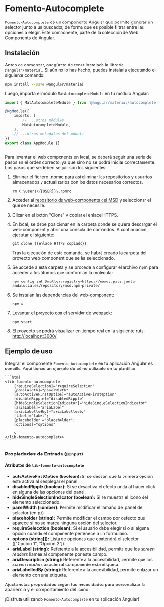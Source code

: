 # Fomento-Autocomplete

`Fomento-Autocomplete` es un componente Angular que permite generar un selector junto a un buscador, de forma que es posible filtrar entre las opciones a elegir. Este componente, parte de la colección de Web Components de Angular.

## Instalación

Antes de comenzar, asegúrate de tener instalada la librería `@angular/material`. Si aún no lo has hecho, puedes instalarla ejecutando el siguiente comando:

```bash
npm install --save @angular/material
```

Luego, importa el módulo `MatAutocompleteModule` en tu módulo Angular:

```typescript
import { MatAutocompleteModule } from '@angular/material/autocomplete';

@NgModule({
	imports: [
		// ...otros módulos
		MatAutocompleteModule,
	],
	// ...otros metadatos del módulo
})
export class AppModule {}
```

##

Para levantar el web components en local, se deberá seguir una serie de pasos en el orden correcto, ya que sino no se podrá iniciar correctamente. Los pasos que se deben seguir son los siguientes:

1. Eliminar el fichero .npmrc para así eliminar los repositorios y usuarios almacenados y actualizarlos con los datos necesarios correctos.

   ```
   rm C:\Users\{{USER}}\.npmrc
   ```

2. Acceder al [repositorio de web-components del MSD](https://gitlab.juntadeandalucia.es/pt-exp-webcomponents) y seleccionar el que se necesite.
3. Clicar en el botón "Clone" y copiar el enlace HTTPS.
4. En local, se debe posicionar en la carpeta donde se quiera descargar el web-component y abrir una consola de comandos. A continuación, ejecutar el siguiente:
   ```
   git clone {{enlace HTTPS copiado}}
   ```
   Tras la ejecución de este comando, se habrá creado la carpeta del proyecto web-component que se ha seleccionado.
5. Se accede a esta carpeta y se procede a configurar el archivo npm para acceder a los átomos que conforman la molécula:
   ```
   npm config set @matter:registry=https://nexus.paas.junta-andalucia.es/repository/msd.npm-private/
   ```
6. Se instalan las dependencias del web-component:
   ```
   npm i
   ```
7. Levantar el proyecto con el servidor de webpack:
   ```
   npm start
   ```
8. El proyecto se podrá visualizar en tiempo real en la siguiente ruta: [http://localhost:3000/](http://localhost:3000/)

## Ejemplo de uso

Integrar el componente `Fomento-Autocomplete` en tu aplicación Angular es sencillo. Aquí tienes un ejemplo de cómo utilizarlo en tu plantilla:

    ```html
    <lib-fomento-autocomplete
        [requireSelection]="requireSelection"
        [panelWidth]="panelWidth"
        [autoActiveFirstOption]="autoActiveFirstOption"
        [disableRipple]="disabledRipple"
        [hideSingleSelectionIndicator]="hideSingleSelectionIndicator"
        [ariaLabel]="ariaLabel"
        [ariaLabelledby]="ariaLabelledby"
        [label]="label";
        [placeholder]="placeholder";
        [options]="options"

        >
    </lib-fomento-autocomplete>
    ```

### Propiedades de Entrada (`@Input`)

#### Atributos de `lib-fomento-autocomplete`

- **autoActiveFirstOption (boolean):** Si se desean que la primera opción este activa al desplegar el panel.
- **disabledRipple (boolean):** Si se desactiva el efecto onda al hacer click en alguna de las opciones del panel.
- **hideSingleSelectionIndicator (boolean):** Si se muestra el icono del elemento seleccionado.
- **panelWidth (number):** Permite modificar el tamaño del panel del selector (en px)
- **placeholder (string):** Permite modificar el campo por defecto que aparece si no se marca ninguna opción del selector.
- **requireSelecction (boolean):** Si el usuario debe elegir sí o sí alguna opción cuando el componente pertenece a un formulario.
- **options (string[]):** Lista de opciones que contendrá el selector (["Opcion 1", "Opcion 2"]).
- **ariaLabel (string):** Referente a la accesibilidad, permite que los _screen readers_ llamen al componente por este campo.
- **ariaDescription (string):** Referente a la accesibilidad, permite que los _screen readers_ asocien al componente esta etiqueta.
- **ariaLabelledBy (string):** Referente a la accesibilidad, permite enlazar un elemento con una etiqueta. 

Ajusta estas propiedades según tus necesidades para personalizar la apariencia y el comportamiento del icono.

¡Disfruta utilizando `Fomento-Autocomplete` en tu aplicación Angular!

